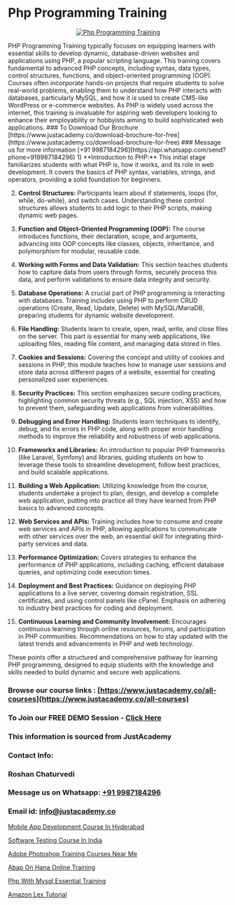 # Php Programming Training

<p align="center">
  <a href="https://justacademy.co/course-detail/php-training">
    <img src="https://justacademy.co/storage2/course_image/1676637155_course_image.webp" alt="Php Programming Training">
  </a>
</p>
PHP Programming Training typically focuses on equipping learners with essential skills to develop dynamic, database-driven websites and applications using PHP, a popular scripting language. This training covers fundamental to advanced PHP concepts, including syntax, data types, control structures, functions, and object-oriented programming (OOP). Courses often incorporate hands-on projects that require students to solve real-world problems, enabling them to understand how PHP interacts with databases, particularly MySQL, and how it is used to create CMS-like WordPress or e-commerce websites. As PHP is widely used across the internet, this training is invaluable for aspiring web developers looking to enhance their employability or hobbyists aiming to build sophisticated web applications.
### To Download Our Brochure [https://www.justacademy.co/download-brochure-for-free](https://www.justacademy.co/download-brochure-for-free)
### Message us for more information [+91 9987184296](https://api.whatsapp.com/send?phone=919987184296)
1) **Introduction to PHP:** This initial stage familiarizes students with what PHP is, how it works, and its role in web development. It covers the basics of PHP syntax, variables, strings, and operators, providing a solid foundation for beginners.

2) **Control Structures:** Participants learn about if statements, loops (for, while, do-while), and switch cases. Understanding these control structures allows students to add logic to their PHP scripts, making dynamic web pages.

3) **Function and Object-Oriented Programming (OOP):** The course introduces functions, their declaration, scope, and arguments, advancing into OOP concepts like classes, objects, inheritance, and polymorphism for modular, reusable code.

4) **Working with Forms and Data Validation:** This section teaches students how to capture data from users through forms, securely process this data, and perform validations to ensure data integrity and security.

5) **Database Operations:** A crucial part of PHP programming is interacting with databases. Training includes using PHP to perform CRUD operations (Create, Read, Update, Delete) with MySQL/MariaDB, preparing students for dynamic website development.

6) **File Handling:** Students learn to create, open, read, write, and close files on the server. This part is essential for many web applications, like uploading files, reading file content, and managing data stored in files.

7) **Cookies and Sessions:** Covering the concept and utility of cookies and sessions in PHP, this module teaches how to manage user sessions and store data across different pages of a website, essential for creating personalized user experiences.

8) **Security Practices:** This section emphasizes secure coding practices, highlighting common security threats (e.g., SQL injection, XSS) and how to prevent them, safeguarding web applications from vulnerabilities.

9) **Debugging and Error Handling:** Students learn techniques to identify, debug, and fix errors in PHP code, along with proper error handling methods to improve the reliability and robustness of web applications.

10) **Frameworks and Libraries:** An introduction to popular PHP frameworks (like Laravel, Symfony) and libraries, guiding students on how to leverage these tools to streamline development, follow best practices, and build scalable applications.

11) **Building a Web Application:** Utilizing knowledge from the course, students undertake a project to plan, design, and develop a complete web application, putting into practice all they have learned from PHP basics to advanced concepts.

12) **Web Services and APIs:** Training includes how to consume and create web services and APIs in PHP, allowing applications to communicate with other services over the web, an essential skill for integrating third-party services and data.

13) **Performance Optimization:** Covers strategies to enhance the performance of PHP applications, including caching, efficient database queries, and optimizing code execution times.

14) **Deployment and Best Practices:** Guidance on deploying PHP applications to a live server, covering domain registration, SSL certificates, and using control panels like cPanel. Emphasis on adhering to industry best practices for coding and deployment.

15) **Continuous Learning and Community Involvement:** Encourages continuous learning through online resources, forums, and participation in PHP communities. Recommendations on how to stay updated with the latest trends and advancements in PHP and web technology.

These points offer a structured and comprehensive pathway for learning PHP programming, designed to equip students with the knowledge and skills needed to build dynamic and secure web applications.

### Browse our course links : [https://www.justacademy.co/all-courses](https://www.justacademy.co/all-courses) 
### To Join our FREE DEMO Session - [Click Here](https://www.justacademy.co/register-for-course-demo)


### This information is sourced from JustAcademy
### Contact Info:
### Roshan Chaturvedi
### Message us on Whatsapp: [+91 9987184296](https://api.whatsapp.com/send?phone=919987184296)
### Email id: [info@justacademy.co](mailto:info@justacademy.co)
                
[Mobile App Development Course In Hyderabad](https://www.linkedin.com/pulse/mobile-app-development-course-hyderabad-justacademy-chicago-32npf?trackingId=yXPvPAm%2BJKBqpXU9go5uBw%3D%3D&lipi=urn%3Ali%3Apage%3Ad_flagship3_company_admin%3BbTJRO6qqRWqOeqPKnJNhBw%3D%3D)

[Software Testing Course In India](https://www.linkedin.com/pulse/software-testing-course-india-justacademy-kolkata-f5qsc?trackingId=uZ1%2FRBlZjw8Ekjb9FnOT2w%3D%3D&lipi=urn%3Ali%3Apage%3Ad_flagship3_company_admin%3BiAa60KZ1TYi9BxLlFQwGgg%3D%3D)

[Adobe Photoshop Training Courses Near Me](https://medium.com/@abhidnya.1068/adobe-photoshop-training-courses-near-me-fc41241f4702)

[Abap On Hana Online Training](https://medium.com/@ranemanish460/abap-on-hana-online-training-2d26c520fb5d)

[Php With Mysql Essential Training](https://justacademyin.github.io/justacademy/php-with-mysql-essential-training)

[Amazon Lex Tutorial](https://justacademyin.github.io/justacademy/amazon-lex-tutorial)

